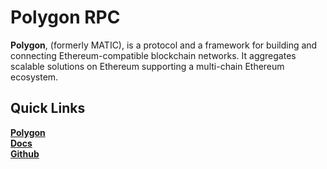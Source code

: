 # Polygon RPC

**Polygon**, (formerly MATIC), is a protocol and a framework for building and connecting Ethereum-compatible blockchain networks. It aggregates scalable solutions on Ethereum supporting a multi-chain Ethereum ecosystem.

## **Quick Links**

[**Polygon**](https://polygon.technology)\
[**Docs**](https://docs.matic.network/docs/develop/getting-started/)\
[**Github**](https://github.com/maticnetwork/)
